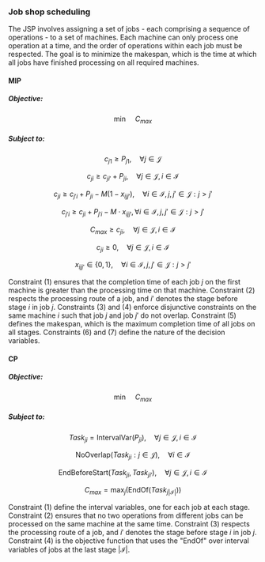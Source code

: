### Job shop scheduling

The JSP involves assigning a set of jobs - each comprising a sequence of operations - to a set of machines. Each machine can only process one operation at a time, and the order of operations within each job must be respected. The goal is to minimize the makespan, which is the time at which all jobs have finished processing on all required machines.

#### MIP

##### Objective:

$$
\min \quad C_{max} 
$$

##### Subject to:

$$
c_{j1} \geq P_{j1}, \quad \forall j \in \mathcal{J} 
$$

$$
c_{ji} \geq c_{ji'} + P_{ji}, \quad \forall j \in \mathcal{J}, i \in \mathcal{I} 
$$

$$
c_{ji} \geq c_{j'i} + P_{ji} - M (1 - x_{ijj'}), \quad \forall i \in \mathcal{I}, j, j' \in \mathcal{J}: j > j' 
$$

$$
c_{j'i} \geq c_{ji} + P_{j'i} - M \cdot x_{ijj'}, \forall i \in \mathcal{I}, j, j' \in \mathcal{J}: j > j' 
$$

$$
C_{max} \geq c_{ji}, \quad \forall j \in \mathcal{J}, i \in \mathcal{I} 
$$

$$
c_{ji} \geq 0, \quad \forall j \in \mathcal{J}, i \in \mathcal{I} 
$$

$$
x_{ijj'} \in \{0, 1\}, \quad \forall i \in \mathcal{I}, j, j' \in \mathcal{J}: j > j' 
$$

Constraint (1) ensures that the completion time of each job $j$ on the first machine is greater than the processing time on that machine. Constraint (2) respects the processing route of a job, and $i'$ denotes the stage before stage $i$ in job $j$. Constraints (3) and (4) enforce disjunctive constraints on the same machine $i$ such that job $j$ and job $j'$ do not overlap. Constraint (5) defines the makespan, which is the maximum completion time of all jobs on all stages. Constraints (6) and (7) define the nature of the decision variables.

#### CP

##### Objective:

$$
\min \quad C_{max} \tag{CP-JSP}
$$

##### Subject to:

$$
Task_{ji} = \text{IntervalVar}(P_{ji}), \quad \forall j \in \mathcal{J}, i \in \mathcal{I} \tag{1}
$$

$$
\text{NoOverlap}(Task_{ji}: j \in \mathcal{J}), \quad \forall i \in \mathcal{I} \tag{2}
$$

$$
\text{EndBeforeStart}(Task_{ji}, Task_{ji'}), \quad \forall j \in \mathcal{J}, i \in \mathcal{I} \tag{3}
$$

$$
C_{max} = \max_{j}(\text{EndOf}(Task_{j|\mathcal{I}|})) \tag{4}
$$

Constraint (1) define the interval variables, one for each job at each stage. Constraint (2) ensures that no two operations from different jobs can be processed on the same machine at the same time. Constraint (3) respects the processing route of a job, and $i'$ denotes the stage before stage $i$ in job $j$. Constraint (4) is the objective function that uses the "EndOf" over interval variables of jobs at the last stage $|\mathcal{I}|$. 

